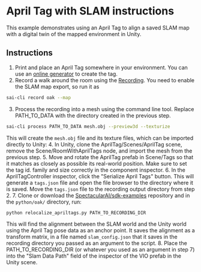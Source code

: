 # April Tag with SLAM instructions

This example demonstrates using an April Tag to align a saved SLAM map with a digital twin of the mapped environment in Unity. 

## Instructions

1. Print and place an April Tag somewhere in your environment. You can use an [online generator](https://chaitanyantr.github.io/apriltag.html) to create the tag.
2. Record a walk around the room using the [Recording](https://spectacularai.github.io/docs/sdk/recording.html). You need to enable the SLAM map export, so run it as 
```bash
sai-cli record oak --map
```
3. Process the recording into a mesh using the command line tool. Replace PATH_TO_DATA with the directory created in the previous step.
```bash
sai-cli process PATH_TO_DATA mesh.obj --preview3d --texturize
```
This will create the `mesh.obj` file and its texture files, which can be imported directly to Unity:
4. In Unity, clone the AprilTag/Scenes/AprilTag scene, remove the Scene/RoomWithAprilTags node, and import the mesh from the previous step.
5. Move and rotate the AprilTag prefab in Scene/Tags so that it matches as closely as possible its real-world position. Make sure to set the tag id. family and size correctly in the component inspector.
6. In the AprilTagController inspector, click the "Serialize April Tags" button. This will generate a `tags.json` file and open the file browser to the directory where it is saved. Move the `tags.json` file to the recording output directory from step 2.
7. Clone or download the [SpectacularAI/sdk-examples](https://github.com/SpectacularAI/sdk-examples) repository and in the `python/oak/` directory, run:
```bash
python relocalize_apriltags.py PATH_TO_RECORDING_DIR
```
This will find the alignment between the SLAM world and the Unity world using the April Tag pose data as an anchor point. It saves the alignment as a transform matrix, in a file named `slam_config.json` that it saves in the recording directory you passed as an argument to the script.
8. Place the PATH_TO_RECORDING_DIR (or whatever you used as an argument in step 7) into the "Slam Data Path" field of the inspector of the VIO prefab in the Unity scene.
